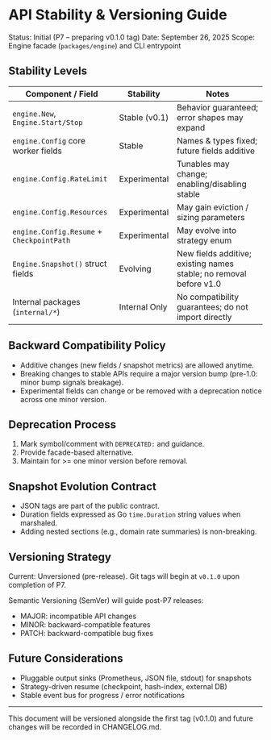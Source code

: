 # API Stability & Versioning Guide

Status: Initial (P7 – preparing v0.1.0 tag)
Date: September 26, 2025
Scope: Engine facade (`packages/engine`) and CLI entrypoint

## Stability Levels

| Component / Field                         | Stability     | Notes                                                              |
| ----------------------------------------- | ------------- | ------------------------------------------------------------------ |
| `engine.New`, `Engine.Start/Stop`         | Stable (v0.1) | Behavior guaranteed; error shapes may expand                       |
| `engine.Config` core worker fields        | Stable        | Names & types fixed; future fields additive                        |
| `engine.Config.RateLimit`                 | Experimental  | Tunables may change; enabling/disabling stable                     |
| `engine.Config.Resources`                 | Experimental  | May gain eviction / sizing parameters                              |
| `engine.Config.Resume` + `CheckpointPath` | Experimental  | May evolve into strategy enum                                      |
| `Engine.Snapshot()` struct fields         | Evolving      | New fields additive; existing names stable; no removal before v1.0 |
| Internal packages (`internal/*`)          | Internal Only | No compatibility guarantees; do not import directly                |

## Backward Compatibility Policy

- Additive changes (new fields / snapshot metrics) are allowed anytime.
- Breaking changes to stable APIs require a major version bump (pre-1.0: minor bump signals breakage).
- Experimental fields can change or be removed with a deprecation notice across one minor version.

## Deprecation Process

1. Mark symbol/comment with `DEPRECATED:` and guidance.
2. Provide facade-based alternative.
3. Maintain for >= one minor version before removal.

## Snapshot Evolution Contract

- JSON tags are part of the public contract.
- Duration fields expressed as Go `time.Duration` string values when marshaled.
- Adding nested sections (e.g., domain rate summaries) is non-breaking.

## Versioning Strategy

Current: Unversioned (pre-release). Git tags will begin at `v0.1.0` upon completion of P7.

Semantic Versioning (SemVer) will guide post-P7 releases:

- MAJOR: incompatible API changes
- MINOR: backward-compatible features
- PATCH: backward-compatible bug fixes

## Future Considerations

- Pluggable output sinks (Prometheus, JSON file, stdout) for snapshots
- Strategy-driven resume (checkpoint, hash-index, external DB)
- Stable event bus for progress / error notifications

---

This document will be versioned alongside the first tag (v0.1.0) and future changes will be recorded in CHANGELOG.md.
